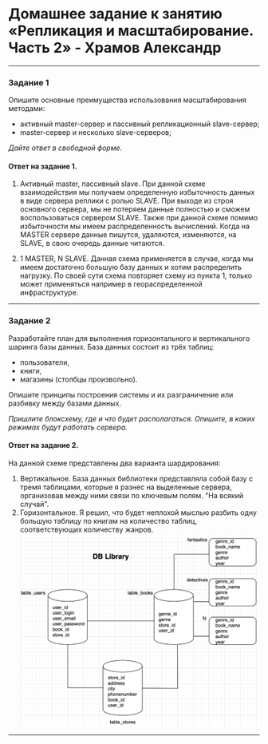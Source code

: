 # Домашнее задание к занятию «Репликация и масштабирование. Часть 2» - Храмов Александр

---

### Задание 1

Опишите основные преимущества использования масштабирования методами:

- активный master-сервер и пассивный репликационный slave-сервер; 
- master-сервер и несколько slave-серверов;


*Дайте ответ в свободной форме.*

#### Ответ на задание 1.
1. Активный master, пассивный slave.
При данной схеме взаимодействия мы получаем определенную избыточность данных в виде сервера реплики с ролью SLAVE. При выходе из строя основного сервера, мы не потеряем данные полностью и сможем воспользоваться сервером SLAVE.
Также при данной схеме помимо избыточности мы имеем распределенность вычислений. Когда на MASTER сервере данные пишутся, удаляются, изменяются, на SLAVE, в свою очередь данные читаются.

2. 1 MASTER, N SLAVE.
Данная схема применяется в случае, когда мы имеем достаточно большую базу данных и хотим распределить нагрузку.
По своей сути схема повторяет схему из пункта 1, только может применяться например в геораспределенной инфраструктуре.



---

### Задание 2


Разработайте план для выполнения горизонтального и вертикального шаринга базы данных. База данных состоит из трёх таблиц: 

- пользователи, 
- книги, 
- магазины (столбцы произвольно). 

Опишите принципы построения системы и их разграничение или разбивку между базами данных.

*Пришлите блоксхему, где и что будет располагаться. Опишите, в каких режимах будут работать сервера.* 

#### Ответ на задание 2.

На данной схеме представлены два варианта шардирования:
1. Вертикальное.
База данных библиотеки представляла собой базу с тремя таблицами, которые я разнес на выделенные сервера, организовав между ними связи по ключевым полям. "На всякий случай".
2. Горизонтальное.
Я решил, что будет неплохой мыслью разбить одну большую таблицу по книгам на количество таблиц, соответствующих количеству жанров.
![db_img](https://github.com/andaks1/db_replica2/blob/master/img/zadanie2/02_01.png)

---

